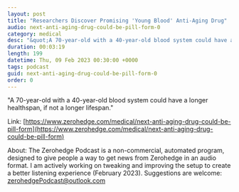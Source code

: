 ```yaml
---
layout: post
title: "Researchers Discover Promising 'Young Blood' Anti-Aging Drug"
audio: next-anti-aging-drug-could-be-pill-form-0
category: medical
desc: "&quot;A 70-year-old with a 40-year-old blood system could have a longer healthspan, if not a longer lifespan.&quot; "
duration: 00:03:19
length: 199
datetime: Thu, 09 Feb 2023 00:30:00 +0000
tags: podcast
guid: next-anti-aging-drug-could-be-pill-form-0
order: 0
---
```

&quot;A 70-year-old with a 40-year-old blood system could have a longer healthspan, if not a longer lifespan.&quot; 

Link: [https://www.zerohedge.com/medical/next-anti-aging-drug-could-be-pill-form](https://www.zerohedge.com/medical/next-anti-aging-drug-could-be-pill-form)

About: The Zerohedge Podcast is a non-commercial, automated program, designed to give people a way to get news from Zerohedge in an audio format.  I am actively working on tweaking and improving the setup to create a better listening experience (February 2023).  Suggestions are welcome: [zerohedgePodcast@outlook.com](mailto:zerohedgePodcast@outlook.com)